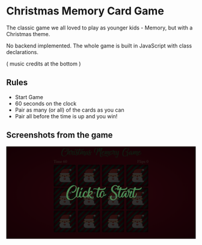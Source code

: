 # Christmas Memory Card Game
The classic game we all loved to play as younger kids - Memory, but with a Christmas theme.

No backend implemented. The whole game is built in JavaScript with class declarations.

( music credits at the bottom )

## Rules
* Start Game
* 60 seconds on the clock
* Pair as many (or all) of the cards as you can
* Pair all before the time is up and you win!

## Screenshots from the game
![Christmas Memory Click To Start](https://github.com/jossifelefteriadis/Christmas-Memory-Game/blob/master/christmas_memory-click-to-start.png)
